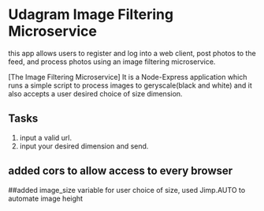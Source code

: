 # Udagram Image Filtering Microservice

this app allows users to register and log into a web client, post photos to the feed,
 and process photos using an image filtering microservice.

 [The Image Filtering Microservice]
  It is a Node-Express application which runs a simple script to process images to geryscale(black and white)
  and it also accepts a user desired choice of size dimension.

  ## Tasks
   1. input a valid url.
   2. input your desired dimension and send.
## added cors to allow access to every browser

##added image_size variable for user choice of size, used Jimp.AUTO to automate image height